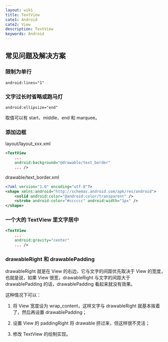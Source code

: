 ```yaml
---
layout: wiki
title: TextView
cate1: Android
cate2: View
description: TextView
keywords: Android
---
```


## 常见问题及解决方案

### 限制为单行

`android:lines="1"`

### 文字过长时省略或跑马灯

`android:ellipsize="end"`

取值可以有 start、middle、end 和 marquee。

### 添加边框

layout/layout_xxx.xml

```xml
<TextView
    ...
    android:background="@drawable/text_border"
    ... />
```

drawable/text_border.xml

```xml
<?xml version="1.0" encoding="utf-8"?>
<shape xmlns:android="http://schemas.android.com/apk/res/android">
    <solid android:color="@android:color/transparent" />
    <stroke android:color="#cccccc" android:width="1px" />
</shape>
```

### 一个大的 TextView 里文字居中

```xml
<TextView
    ...
    android:gravity="center"
    ... />
```

### drawableRight 和 drawablePadding

drawableRight 就是在 View 的右边，它与文字的间距优先取决于 View 的宽度，也就是说，如果 View 很宽，drawableRight 与文字的间距大于 drawablePadding 的话，drawablePadding 看起来就没有效果。

这种情况下可以：

1. 将 View 宽度设为 wrap_content，这样文字与 drawableRight 就基本挨着了，然后再设置 drawablePadding；

2. 设置 View 的 paddingRight 将 drawable 挤过来，但这样很不灵活；

3. 修改 TextView 的绘制实现。

